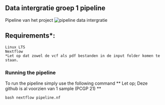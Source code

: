 Data intergratie groep 1 pipeline
------

Pipeline van het project
![pipeline data intergratie](https://github.com/Hanteuni/group1_blok_11_data_intergratie/pipline_data_intergration.png)


Requirements*:
---
```
Linux LTS 
Nextflow 
*Let op dat zowel de vcf als pdf bestanden in de input folder komen te staan.
```

### Running the pipeline
To run the pipeline simply use the following command
** Let op; Deze github is al voorzien van 1 sample (PCGP 21) **
```
bash nextflow pipeline.nf
```



